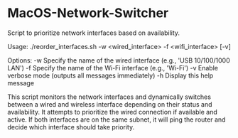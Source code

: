 # MacOS-Network-Switcher
Script to prioritize network interfaces based on availability.

Usage: ./reorder_interfaces.sh -w <wired_interface> -f <wifi_interface> [-v]

Options:
  -w  Specify the name of the wired interface (e.g., 'USB 10/100/1000 LAN')
  -f  Specify the name of the Wi-Fi interface (e.g., 'Wi-Fi')
  -v  Enable verbose mode (outputs all messages immediately)
  -h  Display this help message

This script monitors the network interfaces and dynamically switches between
a wired and wireless interface depending on their status and availability.
It attempts to prioritize the wired connection if available and active.
If both interfaces are on the same subnet, it will ping the router and
decide which interface should take priority.
